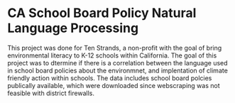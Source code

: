 # CA School Board Policy Natural Language Processing 
This project was done for Ten Strands, a non-profit with the goal of bring environmental literacy to K-12 schools within California. The goal of this project was to dtermine if there is a correlation between the language used in school board policies about the environmnet, and implentation of climate friendly action within schools. The data includes school board polcies publically available, which were downloaded since webscraping was not feasible with district firewalls. 
